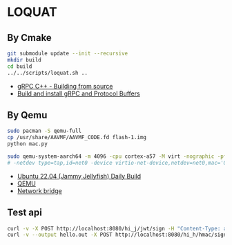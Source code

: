 # LOQUAT

## By Cmake

```bash
git submodule update --init --recursive
mkdir build
cd build
../../scripts/loquat.sh ..
```

- [gRPC C++ - Building from source](https://chromium.googlesource.com/external/github.com/grpc/grpc/+/HEAD/BUILDING.md)
- [Build and install gRPC and Protocol Buffers](https://grpc.io/docs/languages/cpp/quickstart/#build-and-install-grpc-and-protocol-buffers)

## By Qemu

```bash
sudo pacman -S qemu-full
cp /usr/share/AAVMF/AAVMF_CODE.fd flash-1.img
python mac.py

sudo qemu-system-aarch64 -m 4096 -cpu cortex-a57 -M virt -nographic -pflash /usr/share/AAVMF/AAVMF_CODE.fd -pflash flash-1.img -drive if=none,file=jammy-server-cloudimg-arm64.img,id=hd0 -device virtio-blk-device,drive=hd0 -nic bridge,br=virbr0,model=virtio-net-pci
# -netdev type=tap,id=net0 -device virtio-net-device,netdev=net0,mac='00:16:3e:58:4c:91'
```

- [Ubuntu 22.04 (Jammy Jellyfish) Daily Build](https://cloud-images.ubuntu.com/jammy/current/)
- [QEMU](https://wiki.archlinux.org/title/QEMU)
- [Network bridge](https://wiki.archlinux.org/title/Network_bridge)

## Test api

```bash
curl -v -X POST http://localhost:8080/hi_j/jwt/sign -H "Content-Type: application/x-www-form-urlencoded" -d "subject=aa1a&ttl=2023"
curl -v --output hello.out -X POST http://localhost:8080/hi_h/hmac/sign -H "Content-Type: application/x-www-form-urlencoded" -d "message=hello"
```
